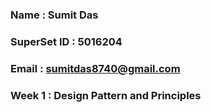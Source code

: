 ### Name : Sumit Das

### SuperSet ID : 5016204

### Email : sumitdas8740@gmail.com

### Week 1 : Design Pattern and Principles
